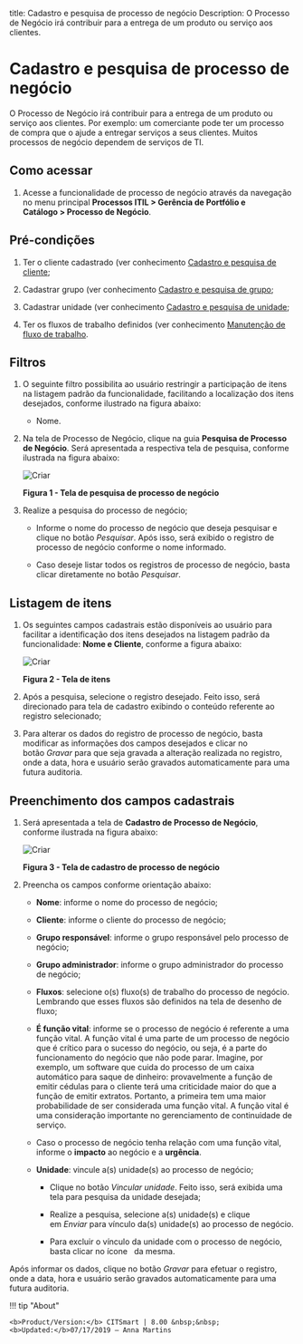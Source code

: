 title: Cadastro e pesquisa de processo de negócio
Description: O Processo de Negócio irá contribuir para a entrega de um produto
ou serviço aos clientes.

# Cadastro e pesquisa de processo de negócio

O Processo de Negócio irá contribuir para a entrega de um produto ou serviço aos
clientes. Por exemplo: um comerciante pode ter um processo de compra que o ajude
a entregar serviços a seus clientes. Muitos processos de negócio dependem de
serviços de TI.

Como acessar
------------

1.  Acesse a funcionalidade de processo de negócio através da navegação no
    menu principal **Processos ITIL > Gerência de Portfólio e
    Catálogo > Processo de Negócio**.

Pré-condições
-------------

1.  Ter o cliente cadastrado (ver conhecimento [Cadastro e pesquisa de
    cliente]();

2.  Cadastrar grupo (ver conhecimento [Cadastro e pesquisa de
    grupo]();

3.  Cadastrar unidade (ver conhecimento [Cadastro e pesquisa de
    unidade]();

4.  Ter os fluxos de trabalho definidos (ver conhecimento [Manutenção de fluxo
    de
    trabalho]().

Filtros
-------

1.  O seguinte filtro possibilita ao usuário restringir a participação de itens
    na listagem padrão da funcionalidade, facilitando a localização dos itens
    desejados, conforme ilustrado na figura abaixo:

    -   Nome.

1.  Na tela de Processo de Negócio, clique na guia **Pesquisa de Processo de
    Negócio**. Será apresentada a respectiva tela de pesquisa, conforme
    ilustrada na figura abaixo:

    ![Criar](images/okta.img1.png)

    **Figura 1 - Tela de pesquisa de processo de negócio**

1.  Realize a pesquisa do processo de negócio;

    -   Informe o nome do processo de negócio que deseja pesquisar e clique no
        botão *Pesquisar*. Após isso, será exibido o registro de processo de
        negócio conforme o nome informado.

    -   Caso deseje listar todos os registros de processo de negócio, basta
        clicar diretamente no botão *Pesquisar*.

Listagem de itens
-----------------

1.  Os seguintes campos cadastrais estão disponíveis ao usuário para facilitar a
    identificação dos itens desejados na listagem padrão da
    funcionalidade: **Nome **e** Cliente**, conforme a figura abaixo:

    ![Criar](images/okta.img1.png)

    **Figura 2 - Tela de itens**

1.  Após a pesquisa, selecione o registro desejado. Feito isso, será direcionado
    para tela de cadastro exibindo o conteúdo referente ao registro selecionado;

2.  Para alterar os dados do registro de processo de negócio, basta modificar as
    informações dos campos desejados e clicar no botão *Gravar* para que seja
    gravada a alteração realizada no registro, onde a data, hora e usuário serão
    gravados automaticamente para uma futura auditoria.

Preenchimento dos campos cadastrais
-----------------------------------

1.  Será apresentada a tela de **Cadastro de Processo de Negócio**, conforme
    ilustrada na figura abaixo:

    ![Criar](images/okta.img1.png)

    **Figura 3 - Tela de cadastro de processo de negócio**

1.  Preencha os campos conforme orientação abaixo:

    -   **Nome**: informe o nome do processo de negócio;

    -   **Cliente**: informe o cliente do processo de negócio;

    -   **Grupo responsável**: informe o grupo responsável pelo processo de
        negócio;

    -   **Grupo administrador**: informe o grupo administrador do processo de
        negócio;

    -   **Fluxos**: selecione o(s) fluxo(s) de trabalho do processo de negócio.
        Lembrando que esses fluxos são definidos na tela de desenho de fluxo;

    -   **É função vital**: informe se o processo de negócio é referente a uma
        função vital. A função vital é uma parte de um processo de negócio que é
        crítico para o sucesso do negócio, ou seja, é a parte do funcionamento
        do negócio que não pode parar. Imagine, por exemplo, um software que
        cuida do processo de um caixa automático para saque de dinheiro:
        provavelmente a função de emitir cédulas para o cliente terá uma
        criticidade maior do que a função de emitir extratos. Portanto, a
        primeira tem uma maior probabilidade de ser considerada uma função
        vital. A função vital é uma consideração importante no gerenciamento de
        continuidade de serviço.

    -   Caso o processo de negócio tenha relação com uma função vital, informe
        o **impacto** ao negócio e a **urgência**.

    -   **Unidade**: vincule a(s) unidade(s) ao processo de negócio;

        -   Clique no botão *Vincular unidade*. Feito isso, será exibida uma
            tela para pesquisa da unidade desejada;

        -   Realize a pesquisa, selecione a(s) unidade(s) e clique
            em *Enviar* para vínculo da(s) unidade(s) ao processo de negócio.

        -   Para excluir o vínculo da unidade com o processo de negócio, basta
            clicar no ícone   da mesma.

Após informar os dados, clique no botão *Gravar* para efetuar o registro, onde a
data, hora e usuário serão gravados automaticamente para uma futura auditoria.

!!! tip "About"

    <b>Product/Version:</b> CITSmart | 8.00 &nbsp;&nbsp;
    <b>Updated:</b>07/17/2019 – Anna Martins

